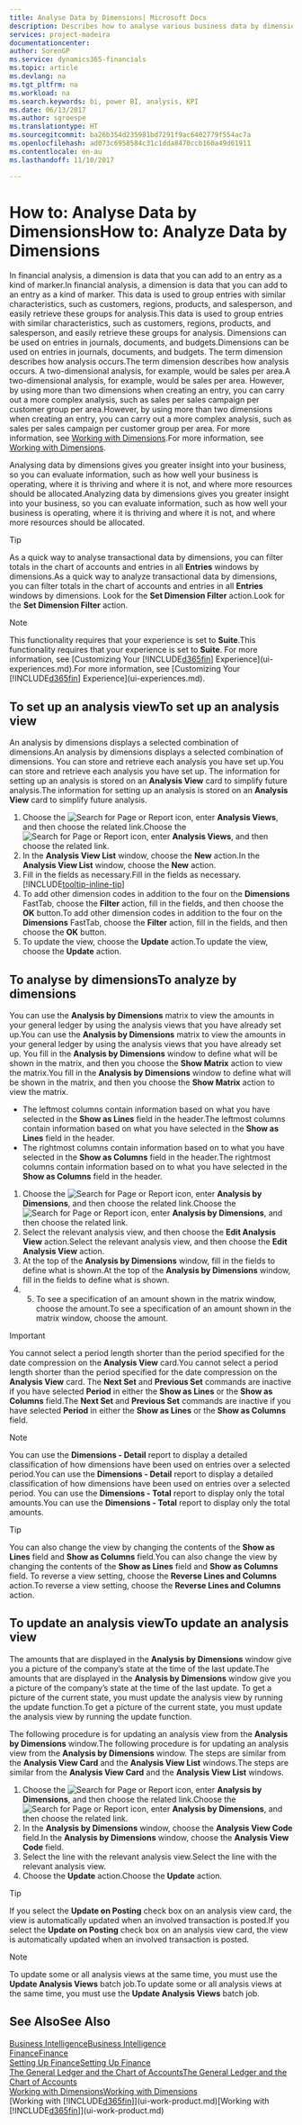 ```yaml
---
title: Analyse Data by Dimensions| Microsoft Docs
description: Describes how to analyse various business data by dimensions.
services: project-madeira
documentationcenter: 
author: SorenGP
ms.service: dynamics365-financials
ms.topic: article
ms.devlang: na
ms.tgt_pltfrm: na
ms.workload: na
ms.search.keywords: bi, power BI, analysis, KPI
ms.date: 06/13/2017
ms.author: sgroespe
ms.translationtype: HT
ms.sourcegitcommit: ba26b354d235981bd7291f9ac6402779f554ac7a
ms.openlocfilehash: ad073c6958584c31c1dda8470ccb160a49d61911
ms.contentlocale: en-au
ms.lasthandoff: 11/10/2017

---
```

#  <a name="how-to-analyze-data-by-dimensions"></a><span data-ttu-id="913ba-103">How to: Analyse Data by Dimensions</span><span class="sxs-lookup"><span data-stu-id="913ba-103">How to: Analyze Data by Dimensions</span></span>
<span data-ttu-id="913ba-104">In financial analysis, a dimension is data that you can add to an entry as a kind of marker.</span><span class="sxs-lookup"><span data-stu-id="913ba-104">In financial analysis, a dimension is data that you can add to an entry as a kind of marker.</span></span> <span data-ttu-id="913ba-105">This data is used to group entries with similar characteristics, such as customers, regions, products, and salesperson, and easily retrieve these groups for analysis.</span><span class="sxs-lookup"><span data-stu-id="913ba-105">This data is used to group entries with similar characteristics, such as customers, regions, products, and salesperson, and easily retrieve these groups for analysis.</span></span> <span data-ttu-id="913ba-106">Dimensions can be used on entries in journals, documents, and budgets.</span><span class="sxs-lookup"><span data-stu-id="913ba-106">Dimensions can be used on entries in journals, documents, and budgets.</span></span> <span data-ttu-id="913ba-107">The term dimension describes how analysis occurs.</span><span class="sxs-lookup"><span data-stu-id="913ba-107">The term dimension describes how analysis occurs.</span></span> <span data-ttu-id="913ba-108">A two-dimensional analysis, for example, would be sales per area.</span><span class="sxs-lookup"><span data-stu-id="913ba-108">A two-dimensional analysis, for example, would be sales per area.</span></span> <span data-ttu-id="913ba-109">However, by using more than two dimensions when creating an entry, you can carry out a more complex analysis, such as sales per sales campaign per customer group per area.</span><span class="sxs-lookup"><span data-stu-id="913ba-109">However, by using more than two dimensions when creating an entry, you can carry out a more complex analysis, such as sales per sales campaign per customer group per area.</span></span> <span data-ttu-id="913ba-110">For more information, see [Working with Dimensions](finance-dimensions.md).</span><span class="sxs-lookup"><span data-stu-id="913ba-110">For more information, see [Working with Dimensions](finance-dimensions.md).</span></span>

<span data-ttu-id="913ba-111">Analysing data by dimensions gives you greater insight into your business, so you can evaluate information, such as how well your business is operating, where it is thriving and where it is not, and where more resources should be allocated.</span><span class="sxs-lookup"><span data-stu-id="913ba-111">Analyzing data by dimensions gives you greater insight into your business, so you can evaluate information, such as how well your business is operating, where it is thriving and where it is not, and where more resources should be allocated.</span></span>

> [!TIP]
> <span data-ttu-id="913ba-112">As a quick way to analyse transactional data by dimensions, you can filter totals in the chart of accounts and entries in all **Entries** windows by dimensions.</span><span class="sxs-lookup"><span data-stu-id="913ba-112">As a quick way to analyze transactional data by dimensions, you can filter totals in the chart of accounts and entries in all **Entries** windows by dimensions.</span></span> <span data-ttu-id="913ba-113">Look for the **Set Dimension Filter** action.</span><span class="sxs-lookup"><span data-stu-id="913ba-113">Look for the **Set Dimension Filter** action.</span></span>

> [!NOTE]  
>   <span data-ttu-id="913ba-114">This functionality requires that your experience is set to **Suite**.</span><span class="sxs-lookup"><span data-stu-id="913ba-114">This functionality requires that your experience is set to **Suite**.</span></span> <span data-ttu-id="913ba-115">For more information, see [Customizing Your [!INCLUDE[d365fin](includes/d365fin_md.md)] Experience](ui-experiences.md).</span><span class="sxs-lookup"><span data-stu-id="913ba-115">For more information, see [Customizing Your [!INCLUDE[d365fin](includes/d365fin_md.md)] Experience](ui-experiences.md).</span></span>

## <a name="to-set-up-an-analysis-view"></a><span data-ttu-id="913ba-116">To set up an analysis view</span><span class="sxs-lookup"><span data-stu-id="913ba-116">To set up an analysis view</span></span>  
<span data-ttu-id="913ba-117">An analysis by dimensions displays a selected combination of dimensions.</span><span class="sxs-lookup"><span data-stu-id="913ba-117">An analysis by dimensions displays a selected combination of dimensions.</span></span> <span data-ttu-id="913ba-118">You can store and retrieve each analysis you have set up.</span><span class="sxs-lookup"><span data-stu-id="913ba-118">You can store and retrieve each analysis you have set up.</span></span> <span data-ttu-id="913ba-119">The information for setting up an analysis is stored on an **Analysis View** card to simplify future analysis.</span><span class="sxs-lookup"><span data-stu-id="913ba-119">The information for setting up an analysis is stored on an **Analysis View** card to simplify future analysis.</span></span>  

1. <span data-ttu-id="913ba-120">Choose the ![Search for Page or Report](media/ui-search/search_small.png "Search for Page or Report icon") icon, enter **Analysis Views**, and then choose the related link.</span><span class="sxs-lookup"><span data-stu-id="913ba-120">Choose the ![Search for Page or Report](media/ui-search/search_small.png "Search for Page or Report icon") icon, enter **Analysis Views**, and then choose the related link.</span></span>  
2. <span data-ttu-id="913ba-121">In the **Analysis View List** window, choose the **New** action.</span><span class="sxs-lookup"><span data-stu-id="913ba-121">In the **Analysis View List** window, choose the **New** action.</span></span>
3. <span data-ttu-id="913ba-122">Fill in the fields as necessary.</span><span class="sxs-lookup"><span data-stu-id="913ba-122">Fill in the fields as necessary.</span></span> [!INCLUDE[tooltip-inline-tip](includes/tooltip-inline-tip_md.md)]
4. <span data-ttu-id="913ba-123">To add other dimension codes in addition to the four on the **Dimensions** FastTab, choose the **Filter** action, fill in the fields, and then choose the **OK** button.</span><span class="sxs-lookup"><span data-stu-id="913ba-123">To add other dimension codes in addition to the four on the **Dimensions** FastTab, choose the **Filter** action, fill in the fields, and then choose the **OK** button.</span></span>  
5. <span data-ttu-id="913ba-124">To update the view, choose the **Update** action.</span><span class="sxs-lookup"><span data-stu-id="913ba-124">To update the view, choose the **Update** action.</span></span>

## <a name="to-analyze-by-dimensions"></a><span data-ttu-id="913ba-125">To analyse by dimensions</span><span class="sxs-lookup"><span data-stu-id="913ba-125">To analyze by dimensions</span></span>
<span data-ttu-id="913ba-126">You can use the **Analysis by Dimensions** matrix to view the amounts in your general ledger by using the analysis views that you have already set up.</span><span class="sxs-lookup"><span data-stu-id="913ba-126">You can use the **Analysis by Dimensions** matrix to view the amounts in your general ledger by using the analysis views that you have already set up.</span></span> <span data-ttu-id="913ba-127">You fill in the **Analysis by Dimensions** window to define what will be shown in the matrix, and then you choose the **Show Matrix** action to view the matrix.</span><span class="sxs-lookup"><span data-stu-id="913ba-127">You fill in the **Analysis by Dimensions** window to define what will be shown in the matrix, and then you choose the **Show Matrix** action to view the matrix.</span></span>  

- <span data-ttu-id="913ba-128">The leftmost columns contain information based on what you have selected in the **Show as Lines** field in the header.</span><span class="sxs-lookup"><span data-stu-id="913ba-128">The leftmost columns contain information based on what you have selected in the **Show as Lines** field in the header.</span></span>  
- <span data-ttu-id="913ba-129">The rightmost columns contain information based on to what you have selected in the **Show as Columns** field in the header.</span><span class="sxs-lookup"><span data-stu-id="913ba-129">The rightmost columns contain information based on to what you have selected in the **Show as Columns** field in the header.</span></span>  

1. <span data-ttu-id="913ba-130">Choose the ![Search for Page or Report](media/ui-search/search_small.png "Search for Page or Report icon") icon, enter **Analysis by Dimensions**, and then choose the related link.</span><span class="sxs-lookup"><span data-stu-id="913ba-130">Choose the ![Search for Page or Report](media/ui-search/search_small.png "Search for Page or Report icon") icon, enter **Analysis by Dimensions**, and then choose the related link.</span></span>  
2. <span data-ttu-id="913ba-131">Select the relevant analysis view, and then choose the **Edit Analysis View** action.</span><span class="sxs-lookup"><span data-stu-id="913ba-131">Select the relevant analysis view,  and then choose the **Edit Analysis View** action.</span></span>
3. <span data-ttu-id="913ba-132">At the top of the **Analysis by Dimensions** window, fill in the fields to define what is shown.</span><span class="sxs-lookup"><span data-stu-id="913ba-132">At the top of the **Analysis by Dimensions** window, fill in the fields to define what is shown.</span></span>
4. 5. <span data-ttu-id="913ba-133">To see a specification of an amount shown in the matrix window, choose the amount.</span><span class="sxs-lookup"><span data-stu-id="913ba-133">To see a specification of an amount shown in the matrix window, choose the amount.</span></span>  

> [!IMPORTANT]  
>   <span data-ttu-id="913ba-134">You cannot select a period length shorter than the period specified for the date compression on the **Analysis View** card.</span><span class="sxs-lookup"><span data-stu-id="913ba-134">You cannot select a period length shorter than the period specified for the date compression on the **Analysis View** card.</span></span> <span data-ttu-id="913ba-135">The **Next Set** and **Previous Set** commands are inactive if you have selected **Period** in either the **Show as Lines** or the **Show as Columns** field.</span><span class="sxs-lookup"><span data-stu-id="913ba-135">The **Next Set** and **Previous Set** commands are inactive if you have selected **Period** in either the **Show as Lines** or the **Show as Columns** field.</span></span>  

> [!NOTE]  
>   <span data-ttu-id="913ba-136">You can use the **Dimensions - Detail** report to display a detailed classification of how dimensions have been used on entries over a selected period.</span><span class="sxs-lookup"><span data-stu-id="913ba-136">You can use the **Dimensions - Detail** report to display a detailed classification of how dimensions have been used on entries over a selected period.</span></span> <span data-ttu-id="913ba-137">You can use the **Dimensions - Total** report to display only the total amounts.</span><span class="sxs-lookup"><span data-stu-id="913ba-137">You can use the **Dimensions - Total** report to display only the total amounts.</span></span>  

> [!TIP]  
>   <span data-ttu-id="913ba-138">You can also change the view by changing the contents of the **Show as Lines** field and **Show as Columns** field.</span><span class="sxs-lookup"><span data-stu-id="913ba-138">You can also change the view by changing the contents of the **Show as Lines** field and **Show as Columns** field.</span></span> <span data-ttu-id="913ba-139">To reverse a view setting, choose the **Reverse Lines and Columns** action.</span><span class="sxs-lookup"><span data-stu-id="913ba-139">To reverse a view setting, choose the **Reverse Lines and Columns** action.</span></span>

## <a name="to-update-an-analysis-view"></a><span data-ttu-id="913ba-140">To update an analysis view</span><span class="sxs-lookup"><span data-stu-id="913ba-140">To update an analysis view</span></span>  
<span data-ttu-id="913ba-141">The amounts that are displayed in the **Analysis by Dimensions** window give you a picture of the company’s state at the time of the last update.</span><span class="sxs-lookup"><span data-stu-id="913ba-141">The amounts that are displayed in the **Analysis by Dimensions** window give you a picture of the company’s state at the time of the last update.</span></span> <span data-ttu-id="913ba-142">To get a picture of the current state, you must update the analysis view by running the update function.</span><span class="sxs-lookup"><span data-stu-id="913ba-142">To get a picture of the current state, you must update the analysis view by running the update function.</span></span>

<span data-ttu-id="913ba-143">The following procedure is for updating an analysis view from the **Analysis by Dimensions** window.</span><span class="sxs-lookup"><span data-stu-id="913ba-143">The following procedure is for updating an analysis view from the **Analysis by Dimensions** window.</span></span> <span data-ttu-id="913ba-144">The steps are similar from the **Analysis View Card** and the **Analysis View List** windows.</span><span class="sxs-lookup"><span data-stu-id="913ba-144">The steps are similar from the **Analysis View Card** and the **Analysis View List** windows.</span></span>  

1. <span data-ttu-id="913ba-145">Choose the ![Search for Page or Report](media/ui-search/search_small.png "Search for Page or Report icon") icon, enter **Analysis by Dimensions**, and then choose the related link.</span><span class="sxs-lookup"><span data-stu-id="913ba-145">Choose the ![Search for Page or Report](media/ui-search/search_small.png "Search for Page or Report icon") icon, enter **Analysis by Dimensions**, and then choose the related link.</span></span>  
2. <span data-ttu-id="913ba-146">In the **Analysis by Dimensions** window, choose the **Analysis View Code** field.</span><span class="sxs-lookup"><span data-stu-id="913ba-146">In the **Analysis by Dimensions** window, choose the **Analysis View Code** field.</span></span>  
3. <span data-ttu-id="913ba-147">Select the line with the relevant analysis view.</span><span class="sxs-lookup"><span data-stu-id="913ba-147">Select the line with the relevant analysis view.</span></span>  
4. <span data-ttu-id="913ba-148">Choose the **Update** action.</span><span class="sxs-lookup"><span data-stu-id="913ba-148">Choose the **Update** action.</span></span>  

> [!TIP]  
>   <span data-ttu-id="913ba-149">If you select the **Update on Posting** check box on an analysis view card, the view is automatically updated when an involved transaction is posted.</span><span class="sxs-lookup"><span data-stu-id="913ba-149">If you select the **Update on Posting** check box on an analysis view card, the view is automatically updated when an involved transaction is posted.</span></span>

> [!NOTE]  
>   <span data-ttu-id="913ba-150">To update some or all analysis views at the same time, you must use the **Update Analysis Views** batch job.</span><span class="sxs-lookup"><span data-stu-id="913ba-150">To update some or all analysis views at the same time, you must use the **Update Analysis Views** batch job.</span></span>  

## <a name="see-also"></a><span data-ttu-id="913ba-151">See Also</span><span class="sxs-lookup"><span data-stu-id="913ba-151">See Also</span></span>
[<span data-ttu-id="913ba-152">Business Intelligence</span><span class="sxs-lookup"><span data-stu-id="913ba-152">Business Intelligence</span></span>](bi.md)  
[<span data-ttu-id="913ba-153">Finance</span><span class="sxs-lookup"><span data-stu-id="913ba-153">Finance</span></span>](finance.md)  
[<span data-ttu-id="913ba-154">Setting Up Finance</span><span class="sxs-lookup"><span data-stu-id="913ba-154">Setting Up Finance</span></span>](finance-setup-finance.md)  
[<span data-ttu-id="913ba-155">The General Ledger and the Chart of Accounts</span><span class="sxs-lookup"><span data-stu-id="913ba-155">The General Ledger and the Chart of Accounts</span></span>](finance-general-ledger.md)  
[<span data-ttu-id="913ba-156">Working with Dimensions</span><span class="sxs-lookup"><span data-stu-id="913ba-156">Working with Dimensions</span></span>](finance-dimensions.md)  
<span data-ttu-id="913ba-157">[Working with [!INCLUDE[d365fin](includes/d365fin_md.md)]](ui-work-product.md)</span><span class="sxs-lookup"><span data-stu-id="913ba-157">[Working with [!INCLUDE[d365fin](includes/d365fin_md.md)]](ui-work-product.md)</span></span>  

